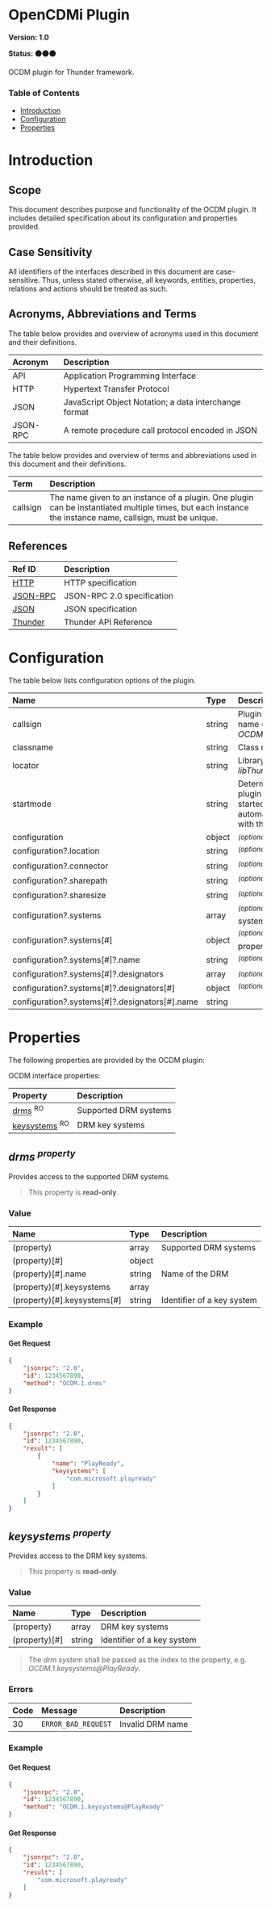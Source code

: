 <!-- Generated automatically, DO NOT EDIT! -->
<a name="head.OpenCDMi_Plugin"></a>
# OpenCDMi Plugin

**Version: 1.0**

**Status: :black_circle::black_circle::black_circle:**

OCDM plugin for Thunder framework.

### Table of Contents

- [Introduction](#head.Introduction)
- [Configuration](#head.Configuration)
- [Properties](#head.Properties)

<a name="head.Introduction"></a>
# Introduction

<a name="head.Scope"></a>
## Scope

This document describes purpose and functionality of the OCDM plugin. It includes detailed specification about its configuration and properties provided.

<a name="head.Case_Sensitivity"></a>
## Case Sensitivity

All identifiers of the interfaces described in this document are case-sensitive. Thus, unless stated otherwise, all keywords, entities, properties, relations and actions should be treated as such.

<a name="head.Acronyms,_Abbreviations_and_Terms"></a>
## Acronyms, Abbreviations and Terms

The table below provides and overview of acronyms used in this document and their definitions.

| Acronym | Description |
| :-------- | :-------- |
| <a name="acronym.API">API</a> | Application Programming Interface |
| <a name="acronym.HTTP">HTTP</a> | Hypertext Transfer Protocol |
| <a name="acronym.JSON">JSON</a> | JavaScript Object Notation; a data interchange format |
| <a name="acronym.JSON-RPC">JSON-RPC</a> | A remote procedure call protocol encoded in JSON |

The table below provides and overview of terms and abbreviations used in this document and their definitions.

| Term | Description |
| :-------- | :-------- |
| <a name="term.callsign">callsign</a> | The name given to an instance of a plugin. One plugin can be instantiated multiple times, but each instance the instance name, callsign, must be unique. |

<a name="head.References"></a>
## References

| Ref ID | Description |
| :-------- | :-------- |
| <a name="ref.HTTP">[HTTP](http://www.w3.org/Protocols)</a> | HTTP specification |
| <a name="ref.JSON-RPC">[JSON-RPC](https://www.jsonrpc.org/specification)</a> | JSON-RPC 2.0 specification |
| <a name="ref.JSON">[JSON](http://www.json.org/)</a> | JSON specification |
| <a name="ref.Thunder">[Thunder](https://github.com/WebPlatformForEmbedded/Thunder/blob/master/doc/WPE%20-%20API%20-%20Thunder.docx)</a> | Thunder API Reference |

<a name="head.Configuration"></a>
# Configuration

The table below lists configuration options of the plugin.

| Name | Type | Description |
| :-------- | :-------- | :-------- |
| callsign | string | Plugin instance name (default: *OCDM*) |
| classname | string | Class name: *OCDM* |
| locator | string | Library name: *libThunderOCDM.so* |
| startmode | string | Determines if the plugin shall be started automatically along with the framework |
| configuration | object | <sup>*(optional)*</sup>  |
| configuration?.location | string | <sup>*(optional)*</sup> Location |
| configuration?.connector | string | <sup>*(optional)*</sup> Connector |
| configuration?.sharepath | string | <sup>*(optional)*</sup> Sharepath |
| configuration?.sharesize | string | <sup>*(optional)*</sup> Sharesize |
| configuration?.systems | array | <sup>*(optional)*</sup> List of key systems |
| configuration?.systems[#] | object | <sup>*(optional)*</sup> System properties |
| configuration?.systems[#]?.name | string | <sup>*(optional)*</sup> Name |
| configuration?.systems[#]?.designators | array | <sup>*(optional)*</sup>  |
| configuration?.systems[#]?.designators[#] | object | <sup>*(optional)*</sup> designator |
| configuration?.systems[#]?.designators[#].name | string |  |

<a name="head.Properties"></a>
# Properties

The following properties are provided by the OCDM plugin:

OCDM interface properties:

| Property | Description |
| :-------- | :-------- |
| [drms](#property.drms) <sup>RO</sup> | Supported DRM systems |
| [keysystems](#property.keysystems) <sup>RO</sup> | DRM key systems |


<a name="property.drms"></a>
## *drms <sup>property</sup>*

Provides access to the supported DRM systems.

> This property is **read-only**.

### Value

| Name | Type | Description |
| :-------- | :-------- | :-------- |
| (property) | array | Supported DRM systems |
| (property)[#] | object |  |
| (property)[#].name | string | Name of the DRM |
| (property)[#].keysystems | array |  |
| (property)[#].keysystems[#] | string | Identifier of a key system |

### Example

#### Get Request

```json
{
    "jsonrpc": "2.0",
    "id": 1234567890,
    "method": "OCDM.1.drms"
}
```

#### Get Response

```json
{
    "jsonrpc": "2.0",
    "id": 1234567890,
    "result": [
        {
            "name": "PlayReady",
            "keysystems": [
                "com.microsoft.playready"
            ]
        }
    ]
}
```

<a name="property.keysystems"></a>
## *keysystems <sup>property</sup>*

Provides access to the DRM key systems.

> This property is **read-only**.

### Value

| Name | Type | Description |
| :-------- | :-------- | :-------- |
| (property) | array | DRM key systems |
| (property)[#] | string | Identifier of a key system |

> The *drm system* shall be passed as the index to the property, e.g. *OCDM.1.keysystems@PlayReady*.

### Errors

| Code | Message | Description |
| :-------- | :-------- | :-------- |
| 30 | ```ERROR_BAD_REQUEST``` | Invalid DRM name |

### Example

#### Get Request

```json
{
    "jsonrpc": "2.0",
    "id": 1234567890,
    "method": "OCDM.1.keysystems@PlayReady"
}
```

#### Get Response

```json
{
    "jsonrpc": "2.0",
    "id": 1234567890,
    "result": [
        "com.microsoft.playready"
    ]
}
```

